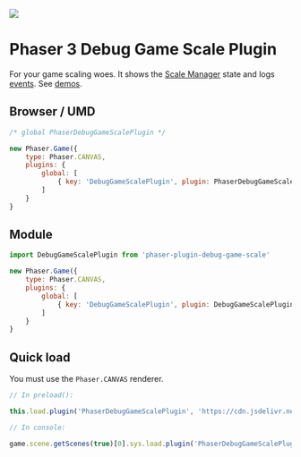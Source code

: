 ![](https://repository-images.githubusercontent.com/314664684/cf308080-d4ba-11eb-8edd-6786eb2fc0d2)

Phaser 3 Debug Game Scale Plugin
================================

For your game scaling woes. It shows the [Scale Manager](https://newdocs.phaser.io/docs/3.80.1/Phaser.Scale.ScaleManager) state and logs [events](https://newdocs.phaser.io/docs/3.80.1/Phaser.Scale.Events). See [demos](https://codepen.io/collection/aMWjwK).

Browser / UMD
-------------

```js
/* global PhaserDebugGameScalePlugin */

new Phaser.Game({
    type: Phaser.CANVAS,
    plugins: {
        global: [
            { key: 'DebugGameScalePlugin', plugin: PhaserDebugGameScalePlugin, start: true }
        ]
    }
}
```

Module
------

```js
import DebugGameScalePlugin from 'phaser-plugin-debug-game-scale'

new Phaser.Game({
    type: Phaser.CANVAS,
    plugins: {
        global: [
            { key: 'DebugGameScalePlugin', plugin: DebugGameScalePlugin, start: true }
        ]
    }
}
```

Quick load
----------

You must use the `Phaser.CANVAS` renderer.

```js
// In preload():

this.load.plugin('PhaserDebugGameScalePlugin', 'https://cdn.jsdelivr.net/npm/phaser-plugin-debug-game-scale@4.1.0', true)
```

```js
// In console:

game.scene.getScenes(true)[0].sys.load.plugin('PhaserDebugGameScalePlugin', 'https://cdn.jsdelivr.net/npm/phaser-plugin-debug-game-scale@4.1.0', true).start()
```
